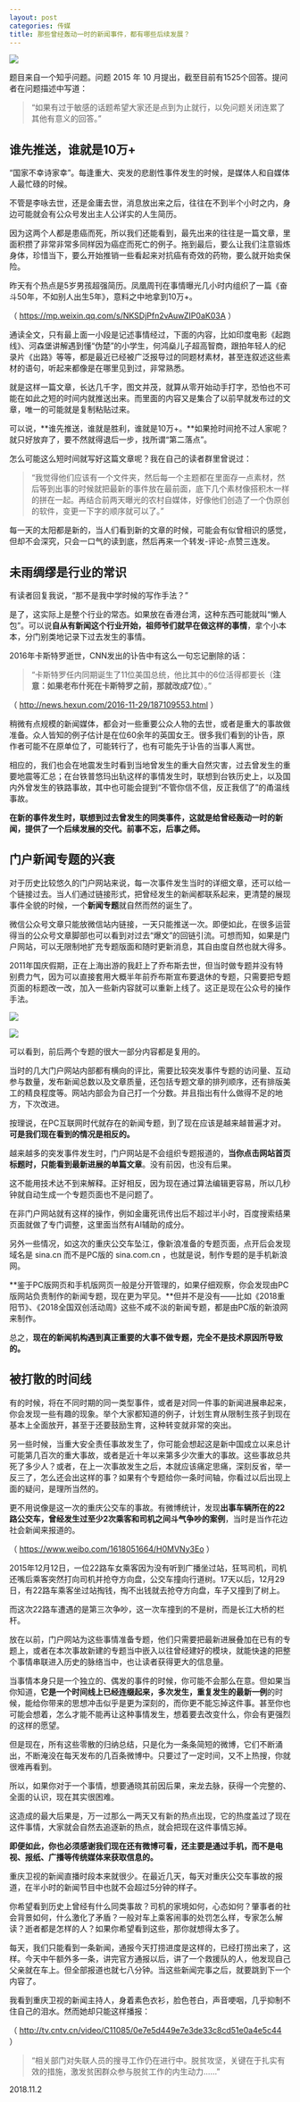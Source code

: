 ```yaml
---
layout: post
categories: 传媒
title: 那些曾经轰动一时的新闻事件，都有哪些后续发展？
---
```


![](https://ws1.sinaimg.cn/large/4b91f9d5ly1fxcknn66vsj20u00ftjzy.jpg)

题目来自一个知乎问题。问题 2015 年 10 月提出，截至目前有1525个回答。提问者在问题描述中写道：

> “如果有过于敏感的话题希望大家还是点到为止就行，以免问题关闭连累了其他有意义的回答。”

## 谁先推送，谁就是10万+

“国家不幸诗家幸”。每逢重大、突发的悲剧性事件发生的时候，是媒体人和自媒体人最忙碌的时候。

不管是李咏去世，还是金庸去世，消息放出来之后，往往在不到半个小时之内，身边可能就会有公众号发出主人公详实的人生简历。

因为这两个人都是患癌而死，所以我们还能看到，最先出来的往往是一篇文章，里面积攒了非常非常多同样因为癌症而死亡的例子。拖到最后，要么让我们注意锻炼身体，珍惜当下，要么开始推销一些看起来对抗癌有奇效的药物，要么就开始卖保险。

昨天有个热点是5岁男孩超强简历。凤凰周刊在事情曝光几小时内组织了一篇《奋斗50年，不如别人出生5年》，意料之中地拿到10万+。

（ https://mp.weixin.qq.com/s/NKSDjPfn2vAuwZIP0aK03A ）

通读全文，只有最上面一小段是记述事情经过，下面的内容，比如印度电影《起跑线》、河森堡讲解遇到懂“伪楚”的小学生，何鸿燊儿子超高智商，跟拍年轻人的纪录片《出路》等等，都是最近已经被广泛报导过的同题材素材，甚至连叙述这些素材的语句，听起来都像是在哪里见到过，非常熟悉。

就是这样一篇文章，长达几千字，图文并茂，就算从零开始动手打字，恐怕也不可能在如此之短的时间内就推送出来。而里面的内容又是集合了以前早就发布过的文章，唯一的可能就是复制粘贴过来。

可以说，**谁先推送，谁就是胜利，谁就是10万+。**如果抢时间抢不过人家呢？就只好放弃了，要不然就得退后一步，找所谓“第二落点”。

怎么可能这么短时间就写好这篇文章呢？我在自己的读者群里曾说过：

> “我觉得他们应该有一个文件夹，然后每一个主题都在里面存一点素材，然后等到出事的时候就把最新的事件放在最前面，底下几个素材像搭积木一样的拼在一起。再结合前两天曝光的农村自媒体，好像他们创造了一个伪原创的软件，变更一下字的顺序就可以了。”

每一天的太阳都是新的，当人们看到新的文章的时候，可能会有似曾相识的感觉，但却不会深究，只会一口气的读到底，然后再来一个转发-评论-点赞三连发。

## 未雨绸缪是行业的常识

有读者回复我说，“那不是我中学时候的写作手法？”

是了，这实际上是整个行业的常态。如果放在香港台湾，这种东西可能就叫“懒人包”。可以说**自从有新闻这个行业开始，祖师爷们就早在做这样的事情**，拿个小本本，分门别类地记录下过去发生的事情。

2016年卡斯特罗逝世，CNN发出的讣告中有这么一句忘记删除的话：

> “卡斯特罗任内同期诞生了11位美国总统，他比其中的6位活得都要长（**注意：如果老布什死在卡斯特罗之前，那就改成7位**）。”

（ http://news.hexun.com/2016-11-29/187109553.html ）

稍微有点规模的新闻媒体，都会对一些重要公众人物的去世，或者是重大的事故做准备。众人皆知的例子估计是在位60余年的英国女王。很多我们看到的讣告，原作者可能不在原单位了，可能转行了，也有可能先于讣告的当事人离世。

相应的，我们也会在地震发生时看到当地曾发生的重大自然灾害，过去曾发生的重要地震等汇总；在台铁普悠玛出轨这样的事情发生时，联想到台铁历史上，以及国内外曾发生的铁路事故，其中也可能会提到“不管你信不信，反正我信了”的甬温线事故。

**在新的事件发生时，联想到过去曾发生的同类事件，这就是给曾经轰动一时的新闻，提供了一个后续发展的交代。前事不忘，后事之师。**

## 门户新闻专题的兴衰

对于历史比较悠久的门户网站来说，每一次事件发生当时的详细文章，还可以给一个链接过去。当人们通过链接形式，把曾经发生的新闻都联系起来，更清楚的展现事件全貌的时候，一个**新闻专题**就自然而然的诞生了。

微信公众号文章只能放微信站内链接，一天只能推送一次。即便如此，在很多运营得当的公众号文章脚部也可以看到对过去“爆文”的回链引流。可想而知，如果是门户网站，可以无限制地扩充专题版面和随时更新消息，其自由度自然也就大得多。

2011年国庆假期，正在上海出游的我赶上了乔布斯去世，但当时做专题并没有特别费力气，因为可以直接套用大概半年前乔布斯宣布要退休的专题，只需要把专题页面的标题改一改，加入一些新内容就可以重新上线了。这正是现在公众号的操作手法。

![](https://ws1.sinaimg.cn/large/4b91f9d5ly1fxckof9c56j20u00mgtry.jpg)

![](https://ws1.sinaimg.cn/large/4b91f9d5ly1fxckooyqd2j20u00lttsq.jpg)

可以看到，前后两个专题的很大一部分内容都是复用的。

当时的几大门户网站内部都有横向的评比，需要比较突发事件专题的访问量、互动参与数量，发布新闻总数以及文章质量，还包括专题文章的排列顺序，还有排版美工的精良程度等。网站内部会为自己打一个分数。并且指出有什么做得不足的地方，下次改进。

按理说，在PC互联网时代就存在的新闻专题，到了现在应该是越来越普遍才对。**可是我们现在看到的情况是相反的。**

越来越多的突发事件发生时，门户网站是不会组织专题报道的，**当你点击网站首页标题时，只能看到最新进展的单篇文章**。没有前因，也没有后果。

这不能用技术达不到来解释。正好相反，因为现在通过算法编辑更容易，所以几秒钟就自动生成一个专题页面也不是问题了。

在非门户网站就有这样的操作，例如金庸死讯传出后不超过半小时，百度搜索结果页面就做了专门调整，这里面当然有AI辅助的成分。

另外一些情况，如这次的重庆公交车坠江，像新浪准备的专题页面，点开后会发现域名是 sina.cn 而不是PC版的 sina.com.cn ，也就是说，制作专题的是手机新浪网。

**鉴于PC版网页和手机版网页一般是分开管理的，如果仔细观察，你会发现由PC版网站负责制作的新闻专题，现在更为罕见。**但并不是没有——比如《2018重阳节》、《2018全国双创活动周》这些不咸不淡的新闻专题，都是由PC版的新浪网来制作。

总之，**现在的新闻机构遇到真正重要的大事不做专题，完全不是技术原因所导致的。**

## 被打散的时间线

有的时候，将在不同时期的同一类型事件，或者是对同一件事的新闻进展串起来，你会发现一些有趣的现象。举个大家都知道的例子，计划生育从限制生孩子到现在基本上全面放开，甚至于还要鼓励生育，这种转变就非常的突出。

另一些时候，当重大安全责任事故发生了，你可能会想起这是新中国成立以来总计可能第几百次的重大事故，或者是近十年以来第多少次重大的事故。这些事故总共死了多少人？或者，在上一次事故发生之后，本就应该痛定思痛，深刻反省，举一反三了，怎么还会出这样的事？如果有个专题给你一条时间轴，你看过以后出现上面的疑问，是理所当然的。

更不用说像是这一次的重庆公交车的事故。有微博统计，发现**出事车辆所在的22路公交车，曾经发生过至少2次乘客和司机之间斗气争吵的案例**，当时是当作花边社会新闻来报道的。

（ https://www.weibo.com/1618051664/H0MVNy3Eo ）

2015年12月12日，一位22路车女乘客因为没有听到广播坐过站，狂骂司机，司机还嘴后乘客突然打向司机并抢夺方向盘，公交车撞向行道树。17天以后，12月29日，有22路车乘客坐过站掏钱，掏不出钱就去抢夺方向盘，车子又撞到了树上。

而这次22路车遭遇的是第三次争吵，这一次车撞到的不是树，而是长江大桥的栏杆。

放在以前，门户网站为这些事情准备专题，他们只需要把最新进展叠加在已有的专题上，或者在本次事故新建的专题当中嵌入以往曾经建好的模块，就能快速的把整个事情串联进入历史的脉络当中，也让读者获得更大的信息量。

当事情本身只是一个独立的、偶发的事件的时候，你可能不会那么在意。但如果当你知道，**它是一个时间线上已经连缀起来，多次发生，重复发生的最新一例**的时候，能给你带来的思想冲击似乎是更为深刻的，而你更不能忘掉这件事。甚至你也可能会想着，怎么才能不能再让这种事情发生，想着要去改变什么，你会有更强烈的这样的愿望。

但是现在，所有这些零散的归纳总结，只是化为一条条简短的微博，它们不断涌出，不断淹没在每天发布的几百条微博中。只要过了一定时间，又不上热搜，你就很难再看到。

所以，如果你对于一个事情，想要通晓其前因后果，来龙去脉，获得一个完整的、全面的认识，现在其实很困难。

这造成的最大后果是，万一过那么一两天又有新的热点出现，它的热度盖过了现在这件事情，大家就会自然去追逐新的热点，就会把现在这件事情忘掉。

**即便如此，你也必须感谢我们现在还有微博可看，还主要是通过手机，而不是电视、报纸、广播等传统媒体来获取信息的。**

重庆卫视的新闻直播时段本来就很少。在最近几天，每天对重庆公交车事故的报道，在半小时的新闻节目中也就不会超过5分钟的样子。

你希望看到历史上曾经有什么同类事故？司机的家境如何，心态如何？肇事者的社会背景如何，什么激化了矛盾？一般对车上乘客闹事的处罚怎么样，专家怎么解读？逝者都是怎样的人？如果你希望看到这些，那你就想得太多了。

每天，我们只能看到一条新闻，通报今天打捞进度是这样的，已经打捞出来了，这样。今天中午额外多一条，讲完官方通报以后，讲了一个救援队的人，他发现自己父亲就在车上。但全部报道也就七八分钟。当这些新闻完事之后，就要跳到下一个内容了。

我看到重庆卫视的新闻主持人，身着素色衣衫，脸色苍白，声音哽咽，几乎抑制不住自己的泪水。然而她却只能这样播报：

（ http://tv.cntv.cn/video/C11085/0e7e5d449e7e3de33c8cd51e0a4e5c44 ）

> “相关部门对失联人员的搜寻工作仍在进行中。脱贫攻坚，关键在于扎实有效的措施，激发贫困群众参与脱贫工作的内生动力……”

2018.11.2
